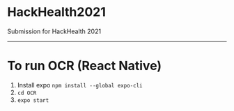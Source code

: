 # HackHealth2021
Submission for HackHealth 2021


--------
# To run OCR (React Native)
1. Install expo `npm install --global expo-cli`
2. `cd OCR`
3. `expo start`
